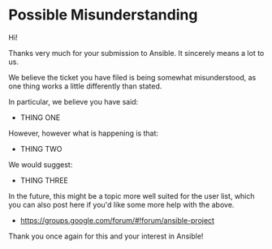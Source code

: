 Possible Misunderstanding
=========================

Hi!

Thanks very much for your submission to Ansible.  It sincerely means a lot to us.

We believe the ticket you have filed is being somewhat misunderstood, as one thing works a little differently than stated.

In particular, we believe you have said:

   * THING ONE

However, however what is happening is that:

   * THING TWO

We would suggest:

   * THING THREE

In the future, this might be a topic more well suited for the user list, which you can also post here if you'd like some more help with the above.

   * https://groups.google.com/forum/#!forum/ansible-project

Thank you once again for this and your interest in Ansible!


